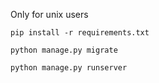 Only for unix users
```shell
pip install -r requirements.txt

python manage.py migrate

python manage.py runserver
```